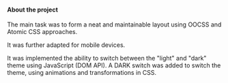 #### About the project

The main task was to form a neat and maintainable layout using OOCSS and Atomic CSS approaches.

It was further adapted for mobile devices.

It was implemented the ability to switch between the "light" and "dark" theme using JavaScript (DOM API).
A DARK switch was added to switch the theme, using animations and transformations in CSS.
